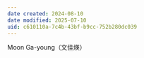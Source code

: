 ```yaml
---
date created: 2024-08-10
date modified: 2025-07-10
uid: c610110a-7c4b-43bf-b9cc-752b280dc039
---
```


Moon Ga-young（文佳煐）
